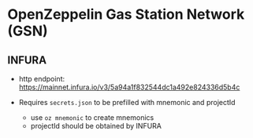 # OpenZeppelin Gas Station Network (GSN)

## INFURA

- http endpoint: https://mainnet.infura.io/v3/5a94a1f832544dc1a492e824336d5b4c

- Requires `secrets.json` to be prefilled with mnemonic and projectId
    - use `oz mnemonic` to create mnemonics
    - projectId should be obtained by INFURA

